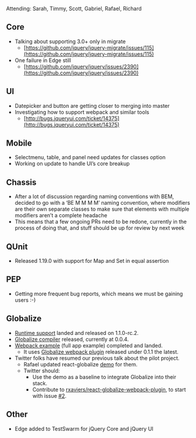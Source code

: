 Attending: Sarah, Timmy, Scott, Gabriel, Rafael, Richard

## Core
* Talking about supporting 3.0+ only in migrate
  * [https://github.com/jquery/jquery-migrate/issues/115](https://github.com/jquery/jquery-migrate/issues/115)
* One failure in Edge still
  * [https://github.com/jquery/jquery/issues/2390](https://github.com/jquery/jquery/issues/2390)

## UI
* Datepicker and button are getting closer to merging into master
* Investigating how to support webpack and similar tools
  * [http://bugs.jqueryui.com/ticket/14375](http://bugs.jqueryui.com/ticket/14375)

## Mobile
* Selectmenu, table, and panel need updates for classes option
* Working on update to handle UI’s core breakup

## Chassis
* After a lot of discussion regarding naming conventions with BEM, decided to go with a ‘BE M M M M’ naming convention, where modifiers are their own separate classes to make sure that elements with multiple modifiers aren’t a complete headache
* This means that a few ongoing PRs need to be redone, currently in the process of doing that, and stuff should be up for review by next week

## QUnit
* Released 1.19.0 with support for Map and Set in equal assertion

## PEP
* Getting more frequent bug reports, which means we must be gaining users :-)

## Globalize
* [Runtime support](https://github.com/jquery/globalize/#compilation-and-the-runtime-modules) landed and released on 1.1.0-rc.2.
* [Globalize compiler](https://github.com/jquery-support/globalize-compiler) released, currently at 0.0.4.
* [Webpack example](https://github.com/jquery/globalize/tree/master/examples/app-npm-webpack) (full app example) completed and landed.
  * It uses [Globalize webpack plugin](https://github.com/rxaviers/globalize-webpack-plugin) released under 0.1.1 the latest.
* Twitter folks have resumed our previous talk about the pilot project.
  * Rafael updated react-globalize [demo](https://github.com/rxaviers/yarsk/tree/react-globalize) for them.
  * Twitter should:
    * Use the demo as a baseline to integrate Globalize into their stack.
    * Contribute to [rxaviers/react-globalize-webpack-plugin](https://github.com/rxaviers/react-globalize-webpack-plugin/issues), to start with issue [#2](https://github.com/rxaviers/react-globalize-webpack-plugin/issues/2).

## Other
* Edge added to TestSwarm for jQuery Core and jQuery UI
